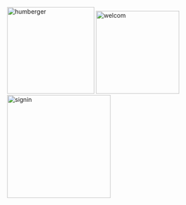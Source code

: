 <img width="203" alt="humberger" src="https://github.com/Ankori2024/24581_Assignment_two/assets/173115844/931f527a-20fc-4a1a-ba6b-5626fa156bdd">
<img width="194" alt="welcom" src="https://github.com/Ankori2024/24581_Assignment_two/assets/173115844/589a77a5-eeac-454c-b0c7-122d8e4fe27f">
<img width="241" alt="signin" src="https://github.com/Ankori2024/24581_Assignment_two/assets/173115844/a8558ba1-6183-4486-aead-98f0ecd4a81c">
